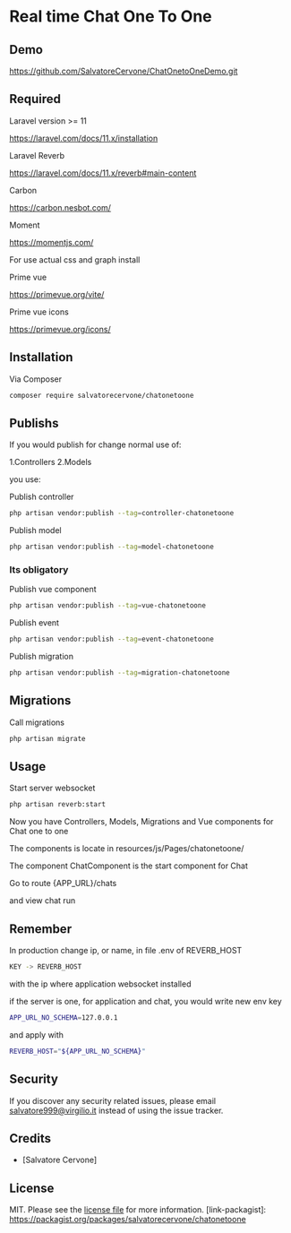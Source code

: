 # Real time Chat One To One

## Demo

https://github.com/SalvatoreCervone/ChatOnetoOneDemo.git

## Required

Laravel version >= 11

https://laravel.com/docs/11.x/installation

Laravel Reverb

https://laravel.com/docs/11.x/reverb#main-content

Carbon

https://carbon.nesbot.com/

Moment

https://momentjs.com/

For use actual css and graph install

Prime vue

https://primevue.org/vite/

Prime vue icons

https://primevue.org/icons/

## Installation

Via Composer

```bash
composer require salvatorecervone/chatonetoone
```

## Publishs

If you would publish for change normal use of:

1.Controllers
2.Models

you use:

Publish controller

```bash
php artisan vendor:publish --tag=controller-chatonetoone
```

Publish model

```bash
php artisan vendor:publish --tag=model-chatonetoone
```

### Its obligatory

Publish vue component

```bash
php artisan vendor:publish --tag=vue-chatonetoone
```

Publish event

```bash
php artisan vendor:publish --tag=event-chatonetoone
```

Publish migration

```bash
php artisan vendor:publish --tag=migration-chatonetoone
```

## Migrations

Call migrations

```bash
php artisan migrate
```

## Usage

Start server websocket

```bash
php artisan reverb:start
```

Now you have Controllers, Models, Migrations and Vue components for Chat one to one

The components is locate in resources/js/Pages/chatonetoone/

The component ChatComponent is the start component for Chat

Go to route {APP_URL}/chats

and view chat run

## Remember

In production change ip, or name, in file .env of REVERB_HOST

```bash
KEY -> REVERB_HOST
```

with the ip where application websocket installed

if the server is one, for application and chat, you would write new env key

```bash
APP_URL_NO_SCHEMA=127.0.0.1
```

and apply with

```bash
REVERB_HOST="${APP_URL_NO_SCHEMA}"
```

## Security

If you discover any security related issues, please email salvatore999@virgilio.it instead of using the issue tracker.

## Credits

- [Salvatore Cervone]

## License

MIT. Please see the [license file](license.md) for more information.
[link-packagist]: https://packagist.org/packages/salvatorecervone/chatonetoone
